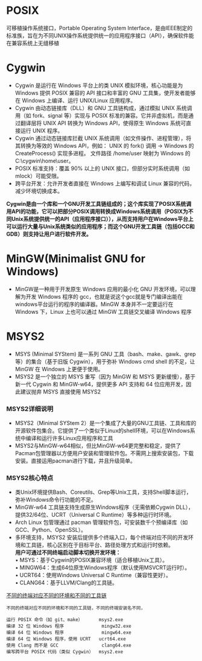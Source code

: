 # POSIX
​可移植操作系统接口​​，Portable Operating System Interface，是​​由IEEE制定的标准族​​，旨在为不同UNIX操作系统提供统一的应用程序接口（API），确保软件能在兼容系统上无缝移植

# Cygwin
* Cygwin 是运行在 Windows 平台上的类 UNIX 模拟环境，​​核心功能是为 Windows 提供 POSIX 兼容的 API 接口和丰富的 GNU 工具集​​，使开发者能够在 Windows 上编译、运行 UNIX/Linux 应用程序。
* Cygwin 由动态链接库（DLL）和 GNU 工具链构成，通过模拟 UNIX 系统调用（如 fork、signal 等）实现与 POSIX 标准的兼容。它并非虚拟机，而是通过翻译层将 UNIX API 转换为 Windows API，使得原生 Windows 系统可直接运行 UNIX 程序。
* Cygwin 通过动态链接库拦截 UNIX 系统调用（如文件操作、进程管理），将其转换为等效的 Windows API，例如：
UNIX 的 fork() 调用 → Windows 的 CreateProcess() 实现多进程。
文件路径 /home/user 映射为 Windows 的 C:\cygwin\home\user。
* ​​POSIX 标准支持​​：覆盖 90% 以上的 UNIX 接口，但部分实时系统调用（如 mlock）可能受限。    
* ​跨平台开发​​：允许开发者直接在 Windows 上编写和调试 Linux 兼容的代码，减少环境切换成本。

**Cygwin是由一个库和一个GNU开发工具链组成的；这个库实现了POSIX系统调用API的功能，它可以把部分POSIX调用转换成Windows系统调用（POSIX为不同Unix系统提供统一的API（应用程序接口）），从而支持用户在Windows平台上可以运行大量与Unix系统类似的应用程序；而这个GNU开发工具链（包括GCC和GDB）则支持让用户进行软件开发。**

# MinGW(Minimalist GNU for Windows)  
* MinGW是一种用于开发原生 Windows 应用的最小化 GNU 开发环境，可以理解为开发 Windows 程序的 gcc，也就是说这个gcc就是专门编译出能在windows平台运行的程序的编译器。MinGW 本身并不一定要运行在 Windows 下，Linux 上也可以通过 MinGW 工具链交叉编译 Windows 程序
# MSYS2
* MSYS (Minimal SYStem) 是一系列 GNU 工具（bash、make、gawk、grep等）的集合（基于旧版 Cygwin），用于弥补 Windows cmd shell 的不足，让 MinGW 在 Windows 上更便于使用。
* MSYS2 是一个独立的 MSYS 重写（因为 MinGW 和 MSYS 更新缓慢），基于新一代 Cygwin 和 MinGW-w64，提供更多 API 支持和 64 位应用开发，因此建议抛弃 MSYS 直接使用 MSYS2
### MSYS2详细说明
- MSYS2（Minimal SYStem 2）是一个集成了大量的GNU工具链、工具和库的开源软件包集合。它提供了一个类似于Linux的shell环境，可以在Windows系统中编译和运行许多Linux应用程序和工具
- MSYS2与MinGW-w64相似，但比MinGW-w64更完整和稳定，提供了Pacman包管理器以方便用户安装和管理软件包。不需网上搜索安装包，下载安装。直接运用pacman进行下载，并且升级简单。
### MSYS2核心特点
- 类Unix环境提供Bash、Coreutils、Grep等Unix工具，支持Shell脚本运行，弥补Windows命令行功能的不足。
- MinGW-w64 工具链支持生成原生Windows程序（无需依赖Cygwin DLL），提供32/64位、UCRT（Universal C Runtime）等多种运行时环境。
- Arch Linux 包管理通过 pacman 管理软件包，可安装数千个预编译库（如GCC、Python、OpenSSL）。
- 多环境支持，MSYS2 安装后提供多个终端入口，每个终端对应不同的开发环境和工具链，​核心区别在于目标平台、路径处理方式和运行时依赖。  
  **用户可通过不同终端启动脚本切换开发环境：**  
  • MSYS：基于Cygwin的POSIX兼容环境（适合移植Unix工具）。  
  • MINGW64：生成64位原生Windows程序（默认使用MSVCRT运行时）。  
  • UCRT64：使用Windows Universal C Runtime（兼容性更好）。  
  • CLANG64：基于LLVM/Clang的工具链。

[不同的终端对应不同的环境和不同的工具链](https://blog.csdn.net/pumpkin84514/article/details/144410387)  
```  
不同的终端对应不同的环境和不同的工具链，不同的终端安装名不同，

运行 POSIX 命令（如 git、make）	     msys2.exe  
编译 32 位 Windows 程序	            mingw32.exe  
编译 64 位 Windows 程序	            mingw64.exe  
编译 64 位 Windows 程序，使用 UCRT	 ucrt64.exe  
使用 Clang 而不是 GCC	            clang64.exe  
编写跨平台 POSIX 代码（类似 Cygwin）  msys2.exe  
```